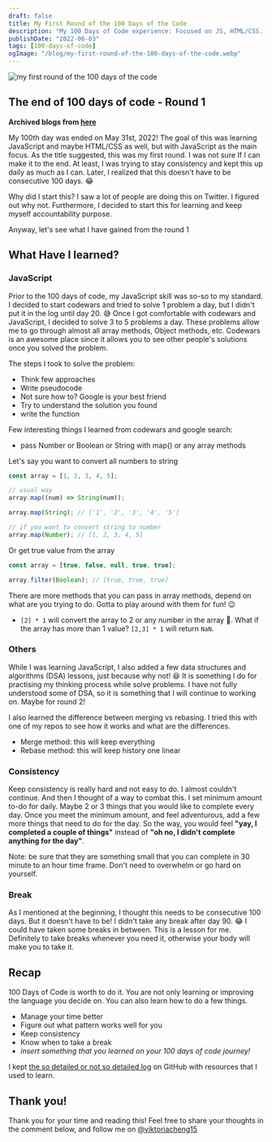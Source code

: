 ```yaml
---
draft: false
title: My First Round of the 100 Days of the Code
description: "My 100 Days of Code experience: Focused on JS, HTML/CSS. Lessons, strategies for consistency, tips for working with JS, importance of breaks, goals"
publishDate: "2022-06-03"
tags: [100-days-of-code]
ogImage: "/blog/my-first-round-of-the-100-days-of-the-code.webp"
---
```


![my first round of the 100 days of the code](/blog/my-first-round-of-the-100-days-of-the-code.webp)

<!--truncate-->

## The end of 100 days of code - Round 1

**Archived blogs from [here](https://victoriacheng15.hashnode.dev/my-first-round-of-the-100-days-of-code)**

My 100th day was ended on May 31st, 2022! The goal of this was learning JavaScript and maybe HTML/CSS as well, but with JavaScript as the main focus. As the title suggested, this was my first round. I was not sure If I can make it to the end. At least, I was trying to stay consistency and kept this up daily as much as I can. Later, I realized that this doesn't have to be consecutive 100 days. 😂

Why did I start this? I saw a lot of people are doing this on Twitter. I figured out why not. Furthermore, I decided to start this for learning and keep myself accountability purpose.

Anyway, let's see what I have gained from the round 1

## What Have I learned?

### JavaScript

Prior to the 100 days of code, my JavaScript skill was so-so to my standard. I decided to start codewars and tried to solve 1 problem a day, but I didn't put it in the log until day 20. 😅 Once I got comfortable with codewars and JavaScript, I decided to solve 3 to 5 problems a day. These problems allow me to go through almost all array methods, Object methods, etc. Codewars is an awesome place since it allows you to see other people's solutions once you solved the problem.

The steps I took to solve the problem:

- Think few approaches
- Write pseudocode
- Not sure how to? Google is your best friend
- Try to understand the solution you found
- write the function

Few interesting things I learned from codewars and google search:

- pass Number or Boolean or String with map() or any array methods

Let's say you want to convert all numbers to string

```js
const array = [1, 2, 3, 4, 5];

// usual way
array.map((num) => String(num));

array.map(String); // ['1', '2', '3', '4', '5']

// if you want to convert string to number
array.map(Number); // [1, 2, 3, 4, 5]
```

Or get true value from the array

```js
const array = [true, false, null, true, true];

array.filter(Boolean); // [true, true, true]
```

There are more methods that you can pass in array methods, depend on what are you trying to do. Gotta to play around with them for fun! 😉

- `[2] * 1` will convert the array to 2 or any number in the array 🤯. What if the array has more than 1 value? `[2,3] * 1` will return `NaN`.

### Others

While I was learning JavaScript, I also added a few data structures and algorithms (DSA) lessons, just because why not! 😆 It is something I do for practising my thinking process while solve problems. I have not fully understood some of DSA, so it is something that I will continue to working on. Maybe for round 2!

I also learned the difference between merging vs rebasing. I tried this with one of my repos to see how it works and what are the differences.

- Merge method: this will keep everything
- Rebase method: this will keep history one linear

### Consistency

Keep consistency is really hard and not easy to do. I almost couldn't continue. And then I thought of a way to combat this. I set minimum amount to-do for daily. Maybe 2 or 3 things that you would like to complete every day. Once you meet the minimum amount, and feel adventurous, add a few more things that need to do for the day. So the way, you would feel **"yay, I completed a couple of things"** instead of **"oh no, I didn't complete anything for the day"**.

Note: be sure that they are something small that you can complete in 30 minute to an hour time frame. Don't need to overwhelm or go hard on yourself.

### Break

As I mentioned at the beginning, I thought this needs to be consecutive 100 days. But it doesn't have to be! I didn't take any break after day 90. 😂 I could have taken some breaks in between. This is a lesson for me. Definitely to take breaks whenever you need it, otherwise your body will make you to take it.

## Recap

100 Days of Code is worth to do it. You are not only learning or improving the language you decide on. You can also learn how to do a few things.

- Manage your time better
- Figure out what pattern works well for you
- Keep consistency
- Know when to take a break
- _insert something that you learned on your 100 days of code journey!_

I kept [the so detailed or not so detailed log](https://github.com/victoriacheng15/100daysofcode/blob/main/r1-log.md) on GitHub with resources that I used to learn.

## Thank you!

Thank you for your time and reading this! Feel free to share your thoughts in the comment below, and follow me on [@viktoriacheng15](https://twitter.com/viktoriacheng15)
